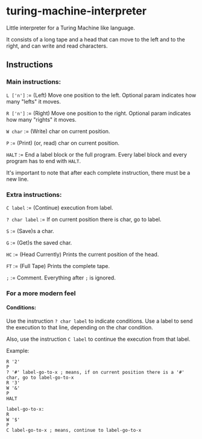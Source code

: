 # turing-machine-interpreter
Little interpreter for a Turing Machine like language.

It consists of a long tape and a head that can move to the left and to the right, and can write and read characters.

## Instructions
### Main instructions:
`L ['n']` := (Left) Move one position to the left. Optional param indicates how many "lefts" it moves.

`R ['n']` := (Right) Move one position to the right. Optional param indicates how many "rights" it moves.

`W char` := (Write) char on current position.

`P` := (Print) (or, read) char on current position.

`HALT` := End a label block or the full program. Every label block and every program has to end with `HALT`.

It's important to note that after each complete instruction, there must be a new line.

### Extra instructions:
`C label` := (Continue) execution from label.

`? char label` := If on current position there is char, go to label.

`S` := (Save)s a char.

`G` := (Get)s the saved char.

`HC` := (Head Currently) Prints the current position of the head.

`FT` := (Full Tape) Prints the complete tape.

`;` := Comment. Everything after `;` is ignored.

### For a more modern feel
#### Conditions:
Use the instruction `? char label` to indicate conditions. Use a label to send the execution to that line, depending on the char condition.

Also, use the instruction `C label` to continue the execution from that label.

Example:
```
R '2'
P
? '#' label-go-to-x ; means, if on current position there is a '#' char, go to label-go-to-x
R '3'
W '&'
P
HALT

label-go-to-x:
R
W '$'
P
C label-go-to-x ; means, continue to label-go-to-x
```
